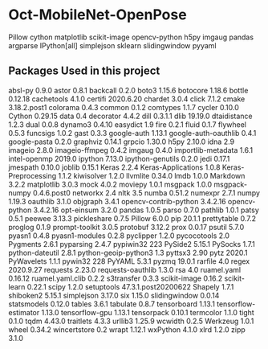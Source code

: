 # Oct-MobileNet-OpenPose
Pillow
cython
matplotlib
scikit-image
opencv-python
h5py
imgaug
pandas
argparse
IPython[all]
simplejson
sklearn
slidingwindow
pyyaml


Packages Used in this project
-----------------------------------------------------------------------------
absl-py               0.9.0
astor                 0.8.1
backcall              0.2.0
boto3                 1.15.6
botocore              1.18.6
bottle                0.12.18
cachetools            4.1.0
certifi               2020.6.20
chardet               3.0.4
click                 7.1.2
cmake                 3.18.2.post1
colorama              0.4.3
common                0.1.2
comtypes              1.1.7
cycler                0.10.0
Cython                0.29.15
data                  0.4
decorator             4.4.2
dill                  0.3.1.1
dlib                  19.19.0
dtaidistance          1.2.3
dual                  0.0.8
dynamo3               0.4.10
easydict              1.9
fire                  0.2.1
fluid                 0.1.7
flywheel              0.5.3
funcsigs              1.0.2
gast                  0.3.3
google-auth           1.13.1
google-auth-oauthlib  0.4.1
google-pasta          0.2.0
graphviz              0.14.1
grpcio                1.30.0
h5py                  2.10.0
idna                  2.9
imageio               2.8.0
imageio-ffmpeg        0.4.2
imgaug                0.4.0
importlib-metadata    1.6.1
intel-openmp          2019.0
ipython               7.13.0
ipython-genutils      0.2.0
jedi                  0.17.1
jmespath              0.10.0
joblib                0.15.1
Keras                 2.2.4
Keras-Applications    1.0.8
Keras-Preprocessing   1.1.2
kiwisolver            1.2.0
llvmlite              0.34.0
lmdb                  1.0.0
Markdown              3.2.2
matplotlib            3.0.3
mock                  4.0.2
moviepy               1.0.1
msgpack               1.0.0
msgpack-numpy         0.4.6.post0
networkx              2.4
nltk                  3.5
numba                 0.51.2
numexpr               2.7.1
numpy                 1.19.3
oauthlib              3.1.0
objgraph              3.4.1
opencv-contrib-python 3.4.2.16
opencv-python         3.4.2.16
opt-einsum            3.2.0
pandas                1.0.5
parso                 0.7.0
pathlib               1.0.1
patsy                 0.5.1
peewee                3.13.3
pickleshare           0.7.5
Pillow                6.0.0
pip                   20.1.1
prettytable           0.7.2
proglog               0.1.9
prompt-toolkit        3.0.5
protobuf              3.12.2
prox                  0.0.17
psutil                5.7.0
pyasn1                0.4.8
pyasn1-modules        0.2.8
pyclipper             1.2.0
pycocotools           2.0
Pygments              2.6.1
pyparsing             2.4.7
pypiwin32             223
PySide2               5.15.1
PySocks               1.7.1
python-dateutil       2.8.1
python-geoip-python3  1.3
pyttsx3               2.90
pytz                  2020.1
PyWavelets            1.1.1
pywin32               228
PyYAML                5.3.1
pyzmq                 19.0.1
rarfile               4.0
regex                 2020.9.27
requests              2.23.0
requests-oauthlib     1.3.0
rsa                   4.0
ruamel.yaml           0.16.12
ruamel.yaml.clib      0.2.2
s3transfer            0.3.3
scikit-image          0.16.2
scikit-learn          0.22.1
scipy                 1.2.0
setuptools            47.3.1.post20200622
Shapely               1.7.1
shiboken2             5.15.1
simplejson            3.17.0
six                   1.15.0
slidingwindow         0.0.14
statsmodels           0.12.0
tables                3.6.1
tabulate              0.8.7
tensorboard           1.13.1
tensorflow-estimator  1.13.0
tensorflow-gpu        1.13.1
tensorpack            0.10.1
termcolor             1.1.0
tight                 0.1.0
tqdm                  4.43.0
traitlets             4.3.3
urllib3               1.25.9
wcwidth               0.2.5
Werkzeug              1.0.1
wheel                 0.34.2
wincertstore          0.2
wrapt                 1.12.1
wxPython              4.1.0
xlrd                  1.2.0
zipp                  3.1.0
